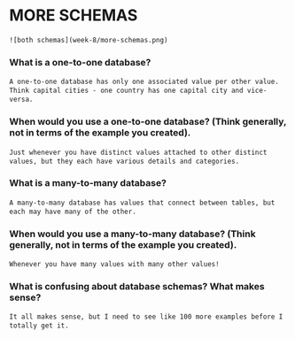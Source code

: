 # MORE SCHEMAS

	![both schemas](week-8/more-schemas.png)


### What is a one-to-one database?
	A one-to-one database has only one associated value per other value. Think capital cities - one country has one capital city and vice-versa.

### When would you use a one-to-one database? (Think generally, not in terms of the example you created).
	Just whenever you have distinct values attached to other distinct values, but they each have various details and categories.

### What is a many-to-many database?
	A many-to-many database has values that connect between tables, but each may have many of the other.

### When would you use a many-to-many database? (Think generally, not in terms of the example you created).
	Whenever you have many values with many other values!

### What is confusing about database schemas? What makes sense?
	It all makes sense, but I need to see like 100 more examples before I totally get it.

